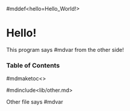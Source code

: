 #mddef<hello=Hello_World!>
# Hello!
This program says #mdvar<hello> from the other side!

### Table of Contents
#mdmaketoc<>

#mdinclude<lib/other.md>

Other file says #mdvar<hi>
